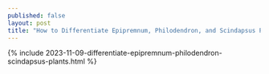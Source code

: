 ```yaml
---
published: false
layout: post
title: "How to Differentiate Epipremnum, Philodendron, and Scindapsus Plants"
---
```

{% include 2023-11-09-differentiate-epipremnum-philodendron-scindapsus-plants.html %}
